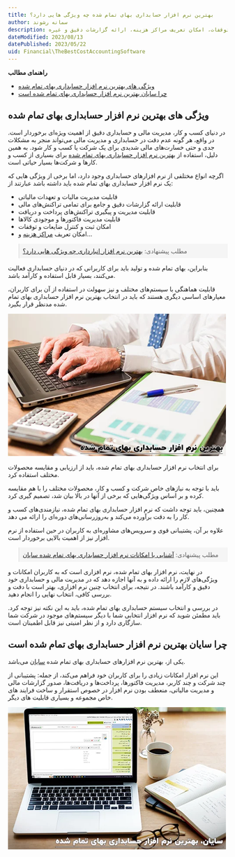 ```yaml
---
title: بهترین نرم افزار حسابداری بهای تمام شده چه ویژگی هایی دارد؟
author: سمانه رشوند  
description: برخی از ویژگی های بهترین نرم افزار حسابداری بهای تمام شده؛ قابلیت مدیریت فاکتورها و موجودی کالاها، امکان ثبت و کنترل ضایعات و توقفات، امکان تعریف مراکز هزینه، ارائه گزارشات دقیق و غیره
dateModified: 2023/08/13
datePublished: 2023/05/22
uid: Financial\TheBestCostAccountingSoftware
---
```


**راهنمای مطالب**
- [ویژگی های بهترین نرم افزار حسابداری بهای تمام شده](#ویژگی-های-بهترین-نرم-افزار-حسابداری-بهای-تمام-شده)
- [چرا سایان بهترین نرم افزار حسابداری بهای تمام شده است](#چرا-سایان-بهترین-نرم-افزار-حسابداری-بهای-تمام-شده-است)


## ویژگی های بهترین نرم افزار حسابداری بهای تمام شده

در دنیای کسب و کار، مدیریت مالی و حسابداری دقیق از اهمیت ویژه‌ای برخوردار است. در واقع، هر گونه عدم دقت در حسابداری و مدیریت مالی می‌تواند منجر به مشکلات جدی و حتی خسارت‌های مالی شدیدی برای یک شرکت یا کسب و کار شود. به همین دلیل، استفاده از <a href="https://www.hooshkar.com/Software/Fennec/Module/Costing" target="_blank">بهترین نرم افزار حسابداری بهای تمام شده</a> برای بسیاری از کسب و کارها و شرکت‌ها بسیار حیاتی است.

اگرچه انواع مختلفی از نرم افزارهای حسابداری وجود دارد، اما برخی از ویژگی هایی که یک نرم افزار حسابداری بهای تمام شده باید داشته باشد عبارتند از:

* قابلیت مدیریت مالیات و تعهدات مالیاتی
* قابلیت ارائه گزارشات دقیق و جامع برای تمامی تراکنش‌های مالی
* قابلیت مدیریت و پیگیری تراکنش‌های پرداخت و دریافت
* قابلیت مدیریت فاکتورها و موجودی کالاها
* امکان ثبت و کنترل ضایعات و توقفات
* امکان تعریف <a href="https://www.hooshkar.com/Wiki/Financial/CostCenters" target="_blank">مراکز هزینه</a> و...

<blockquote style="background-color:#f5f5f5; padding:0.5rem">
مطلب پیشنهادی: <a href="https://www.hooshkar.com/Wiki/Financial/TheBestInventorySoftware" target="_blank">بهترین نرم افزار انبارداری چه ویژگی هایی دارد؟
</a></blockquote>

بنابراین، بهای تمام شده و تولید باید برای کاربرانی که در دنیای حسابداری فعالیت می‌کنند، بسیار قابل استفاده و کارآمد باشد. 

قابلیت هماهنگی با سیستم‌های مختلف و نیز سهولت در استفاده از آن برای کاربران، معیارهای اساسی دیگری هستند که باید در انتخاب بهترین نرم افزار حسابداری بهای تمام شده مد‌نظر قرار بگیرد.

![بهترین نرم افزار حسابداری بهای تمام شده](./Images/TheBestCostAccounting-02.webp)

برای انتخاب نرم افزار حسابداری بهای تمام شده، باید از ارزیابی و مقایسه محصولات مختلف استفاده کرد. 

باید با توجه به نیازهای خاص شرکت و کسب و کار، محصولات مختلف را با هم مقایسه کرده و بر اساس ویژگی‌هایی که برخی از آنها در بالا بیان شد، تصمیم گیری کرد.

همچنین، باید توجه داشت که نرم افزار حسابداری بهای تمام شده، نیازمندی‌های کسب و کار را به دقت برآورده می‌کند و به‌روز‌رسانی‌های دوره‌ای را ارائه می دهد. 

علاوه بر آن، پشتیبانی قوی و سرویس‌های مشاوره‌ای به کاربران در حین استفاده از نرم افزار نیز از اهمیت بالایی برخوردار است.

<blockquote style="background-color:#f5f5f5; padding:0.5rem">
مطلب پیشنهادی: <a href="https://www.hooshkar.com/Software/Fennec/Module/Costing" target="_blank">آشنایی با امکانات نرم افزار حسابداری بهای تمام شده سایان
</a></blockquote>

در نهایت، نرم افزار بهای تمام شده، نرم افزاری است که به کاربران امکانات و ویژگی‌های لازم را ارائه داده و به آنها اجازه دهد که در مدیریت مالی و حسابداری خود دقیق و کارآمد باشند. در نتیجه، برای انتخاب چنین نرم افزاری، بهتر است با دقت و بررسی کافی، انتخاب نهایی را انجام دهید.

در بررسی و انتخاب سیستم حسابداری بهای تمام شده، باید به این نکته نیز توجه کرد. باید مطمئن شوید که نرم افزار انتخابی شما با دیگر سیستم‌های موجود در شرکت شما سازگاری دارد و از نظر امنیتی نیز قابل اطمینان است.

## چرا سایان بهترین نرم افزار حسابداری بهای تمام شده است

یکی از، بهترین نرم افزارهای حسابداری بهای تمام شده <a href="https://www.hooshkar.com/Software/Fennec/Module/Costing" target="_blank">سایان</a>
 می‌باشد. 
 
 این نرم افزار امکانات زیادی را برای کاربران خود فراهم می‌کند، از جمله: پشتیبانی از چند شرکت و چند کاربر، مدیریت فاکتورها، پرداخت‌ها و دریافت‌ها، صدور گزارشات مالی و مدیریت مالیاتی، منعطف بودن نرم افزار در خصوص استقرار و ساخت فرایند های خاص مجموعه و بسیاری قابلیت های دیگر.

 ![سایان، بهترین نرم افزار حسابداری بهای تمام شده](./Images/TheBestCostAccounting-01.webp)

[بهترین نرم افزار حسابداری بهای تمام شده]: #بهترین-نرم-افزار-حسابداری-بهای-تمام-شده
[سایان بهترین نرم افزار حسابداری بهای تمام شده]: #سایان-بهترین-نرم-افزار-حسابداری-بهای-تمام-شده


